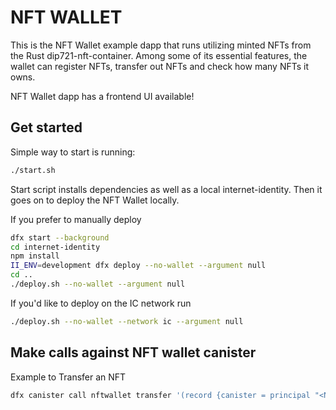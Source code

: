 # NFT WALLET

This is the NFT Wallet example dapp that runs utilizing minted NFTs from the Rust dip721-nft-container. Among some of its essential features, the wallet can register NFTs, transfer out NFTs and check how many NFTs it owns.

NFT Wallet dapp has a frontend UI available!

## Get started

Simple way to start is running:

```bash
./start.sh
```

Start script installs dependencies as well as a local internet-identity. Then it goes on to deploy the NFT Wallet locally.

If you prefer to manually deploy

```bash
dfx start --background
cd internet-identity
npm install
II_ENV=development dfx deploy --no-wallet --argument null
cd ..
./deploy.sh --no-wallet --argument null
```

If you'd like to deploy on the IC network run

```bash
./deploy.sh --no-wallet --network ic --argument null
```

## Make calls against NFT wallet canister

Example to Transfer an NFT

```bash
dfx canister call nftwallet transfer '(record {canister = principal "<NFT canister id>"; index = 1:nat64}, principal "<recipient canister id>", opt true)'
```
